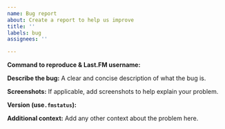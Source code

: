 ```yaml
---
name: Bug report
about: Create a report to help us improve
title: ''
labels: bug
assignees: ''

---
```


**Command to reproduce & Last.FM username:**


**Describe the bug:**
A clear and concise description of what the bug is.


**Screenshots:**
If applicable, add screenshots to help explain your problem.


**Version (use`.fmstatus`):**


**Additional context:**
Add any other context about the problem here.
